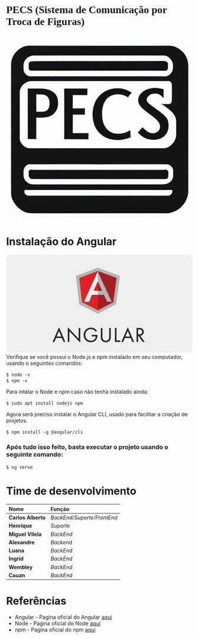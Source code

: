 <h1 style="font-family: 'Título';">PECS (Sistema de Comunicação por Troca de Figuras)</h1>
<div style="text-align: center;">
  <img src="img/logo.png" alt="Logo do projeto" style="margin: 0 auto;border-radius:10px">
</div>

# Instalação do Angular
<div style="text-align: center;">
  <img src="img/angular.png" alt="Logo do projeto" style="margin: 0 auto;border-radius:10px">
</div>
Verifique se você possui o Node.js e npm instalado em seu computador, usando o seguintes comandos:

    $ node -v 
    $ npm -v


Para intalar o Node e npm caso não tenha instalado ainda:

    $ sudo apt install nodejs npm

Agora será preciso instalar o Angular CLI, usado para facilitar a criação de projetos.

    $ npm install -g @angular/cli

### Após tudo isso feito, basta executar o projeto usando o seguinte comando:

    $ ng serve


# Time de desenvolvimento

| Nome               | Função            |
| :----------------- | :---------------- |
| **Carlos Alberto** | _BackEnd/Suporte/FrontEnd_ |
| **Henrique**       | _Suporte_         |
| **Miguel Vilela**  | _BackEnd_         |
| **Alexandre**      | _Backend_         |
| **Luana**          | _BackEnd_         |
| **Ingrid**         | _BackEnd_         |
| **Wembley**        | _BackEnd_         |
| **Cauan**          | _BackEnd_         |

# Referências

- Angular - Pagina oficial do Angular [aqui](https://angular.io/)
- Node - Pagina oficial do Node [aqui](https://nodejs.org/en)
- npm - Pagina oficial do npm [aqui](https://www.npmjs.com/)


